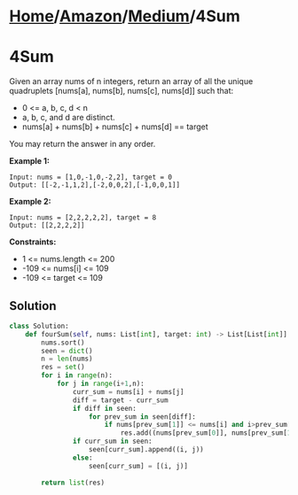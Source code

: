 # [Home](./../..)/[Amazon](./..)/[Medium](./)/4Sum
<h1>4Sum</h1>

<p>
Given an array nums of n integers, return an array of all the unique quadruplets [nums[a], nums[b], nums[c], nums[d]] such that:

- 0 <= a, b, c, d < n
- a, b, c, and d are distinct.
- nums[a] + nums[b] + nums[c] + nums[d] == target

You may return the answer in any order.
</p>

<b>Example 1:</b>

    Input: nums = [1,0,-1,0,-2,2], target = 0
    Output: [[-2,-1,1,2],[-2,0,0,2],[-1,0,0,1]]
    
<b>Example 2:</b>

    Input: nums = [2,2,2,2,2], target = 8
    Output: [[2,2,2,2]]

<b>Constraints:</b>

- 1 <= nums.length <= 200
- -109 <= nums[i] <= 109
- -109 <= target <= 109

<h2>Solution</h2>

```python
class Solution:
    def fourSum(self, nums: List[int], target: int) -> List[List[int]]:
        nums.sort()
        seen = dict()
        n = len(nums)
        res = set()
        for i in range(n):
            for j in range(i+1,n):
                curr_sum = nums[i] + nums[j]
                diff = target - curr_sum
                if diff in seen:
                    for prev_sum in seen[diff]:
                        if nums[prev_sum[1]] <= nums[i] and i>prev_sum[1]:
                            res.add((nums[prev_sum[0]], nums[prev_sum[1]], nums[i], nums[j]))
                if curr_sum in seen:
                    seen[curr_sum].append((i, j))
                else:
                    seen[curr_sum] = [(i, j)]
        
        return list(res)
```
